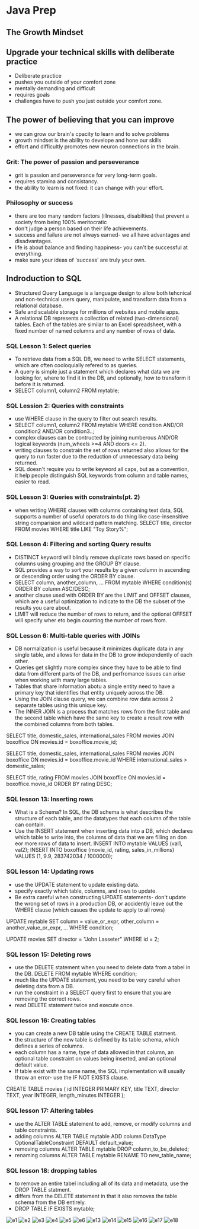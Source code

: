 # Java Prep

## The Growth Mindset

## Upgrade your technical skills with deliberate practice

- Deliberate practice
- pushes you outside of your comfort zone
- mentally demanding and difficult
- requires goals
- challenges have to push you just outside your comfort zone.

## The power of believing that you can improve

- we can grow our brain's cpacity to learn and to solve problems
- growth mindset is the ability to develope and hone our skills
- effort and difficultly promotes new neuron connections in the brain.

### Grit: The power of passion and perseverance

- grit is passion and perseverance for very long-term goals.
- requires stamina and consistancy.
- the ability to learn is not fixed: it can change with your effort.

### Philosophy or success

- there are too many random factors (illnesses, disabilties) that prevent a society from being 100% meritocratic
- don't judge a person based on their life achievements.
- success and failure are not always earned- we all have advantages and disadvantages.
- life is about balance and finding happiness- you can't be successful at everything.
- make sure your ideas of 'success' are truly your own.

## Indroduction to SQL

- Structured Query Language is a language design to allow both tehcnical and non-technical users query, manipulate, and transform data from a relational database.
- Safe and scalable storage for millions of websites and mobile apps.
- A relational DB represents a collection of related (two-dimensional) tables. Each of the tables are similar to an Excel spreadsheet, with a fixed number of named columns and any number of rows of data.

### SQL Lesson 1: Select queries

- To retrieve data from a SQL DB, we need to write SELECT statements, which are often cooloquially refered to as queries.
- A query is simple just a statement which declares what data we are looking for, where to find it in the DB, and optionally, how to transform it before it is returned.
- SELECT column1, column2 FROM mytable;

### SQL Lession 2: Queries with constraints

- use WHERE clause in the query to filter out search results.
- SELECT column1, column2 FROM mytable WHERE condition AND/OR condition2 AND/OR condition3..;
- complex clauses can be contructed by joining numberous AND/OR logical keywords (num_wheels >=4 AND doors <= 2).
- writing clauses to constrain the set of rows returned also allows for the query to run faster due to the reduction of unnecessary data being returned.
- SQL doesn't require  you to write keyword all caps, but as a convention, it help people distinguish SQL keywords from column and table names, easier to read.

### SQL Lesson 3: Queries with constraints(pt. 2)

- when writing WHERE clauses with columns containing text data, SQL supports a number of useful operators to do thing like case-insensitive string comparision and wildcard pattern matching.
SELECT title, director FROM movies
WHERE title LIKE "Toy Story%";

### SQL Lesson 4: Filtering and sorting Query results

- DISTINCT keyword will blindly remove duplicate rows based on specific columns using grouping and the GROUP BY clause.
- SQL provides a way to sort your results by a given column in ascending or descending order using the ORDER BY clause.
- SELECT column, another_column, …
FROM mytable
WHERE condition(s)
ORDER BY column ASC/DESC;
- another clause used with ORDER BY are the LIMIT and OFFSET clauses, which are a useful optimization to indicate to the DB the subset of the results you care about.
- LIMIT will reduce the number of rows to return, and the optional OFFSET will specify wher eto begin counting the number of rows from.


### SQL Lesson 6: Multi-table queries with JOINs

- DB normalization is useful because it minimizes duplicate data in any single table, and allows for data in the DB to grow independently of each other.
- Queries get slightly more complex since they have to be able to find data from different parts of the DB, and perfromance issues can arise when working with many large tables.
- Tables that share information abotu a single entity need to have a primary key that identifies that entity uniquely across the DB.
- Using the JOIN clause query, we can combine row data across 2 separate tables using this unique key.
- The INNER JOIN is a process that matches rows from the first table and the second table which have the same key to create a result row with the combined columns from both tables.

SELECT title, domestic_sales, international_sales 
FROM movies
  JOIN boxoffice
    ON movies.id = boxoffice.movie_id;

SELECT title, domestic_sales, international_sales
FROM movies
  JOIN boxoffice
    ON movies.id = boxoffice.movie_id
WHERE international_sales > domestic_sales;

SELECT title, rating
FROM movies
  JOIN boxoffice
    ON movies.id = boxoffice.movie_id
ORDER BY rating DESC;

### SQL lesson 13: Inserting rows

- What is a Schema? In SQL, the DB schema is what describes the structure of each table, and the datatypes that each column of the table can contain.
- Use the INSERT statement when inserting data into a DB, which declares which table to write into, the columns of data that we are filling an don eor more rows of data to insert. INSERT INTO mytable VALUES (val1, val2);
INSERT INTO boxoffice
(movie_id, rating, sales_in_millions)
VALUES (1, 9.9, 283742034 / 1000000);

### SQL lesson 14: Updating rows

- use the UPDATE statement to update existing data.
- specify exactly which table, columns, and rows to update.
- Be extra careful when constructing UPDATE statements- don't update the wrong set of rows in a production DB, or accidently leave out the WHERE clause (which casues the update to apply to all rows)

UPDATE mytable
SET column = value_or_expr, 
    other_column = another_value_or_expr, 
    …
WHERE condition;

UPDATE movies
SET director = "John Lasseter"
WHERE id = 2;

### SQL lesson 15: Deleting rows

- use the DELETE statement when you need to delete data from a tabel in the DB.
DELETE FROM mytable
WHERE condition;
- much like the UPDATE statement, you need to be very careful when deleting data from a DB.
- run the constraint in a SELECT query first to ensure that you are removing the correct rows.
- read DELETE statement twice and execute once.


### SQL lesson 16: Creating tables

- you can create a new DB table using the CREATE TABLE statment.
- the structure of the new table is defined by its table schema, which defines a series of columns.
- each column has a name, type of data allowed in that column, an optional table constraint on values being inserted, and an optional default value.
- If table exist with the same name, the SQL implementation will usually throw an error- use the IF NOT EXISTS clause.

CREATE TABLE movies (
    id INTEGER PRIMARY KEY,
    title TEXT,
    director TEXT,
    year INTEGER, 
    length_minutes INTEGER
);

### SQL lesson 17: Altering tables

- use the ALTER TABLE statement to add, remove, or modify columns and table constraints.
- adding columns
ALTER TABLE mytable
ADD column DataType OptionalTableConstraint 
    DEFAULT default_value;
- removing columns
ALTER TABLE mytable
DROP column_to_be_deleted;
- renaming columns
ALTER TABLE mytable
RENAME TO new_table_name;

### SQL lesson 18: dropping tables

- to remove an entire tabel including all of its data and metadata, use the DROP TABLE statment.
- differs from the DELETE statement in that it also removes the table schema from the DB entirely.
- DROP TABLE IF EXISTS mytable;

![e1](e1.PNG)
![e2](e2.PNG)
![e3](e3.PNG)
![e4](e4.PNG)
![e5](e5.PNG)
![e6](e6.PNG)
![e13](e13.PNG)
![e14](e14.PNG)
![e15](e15.PNG)
![e16](e16.PNG)
![e17](e17.PNG)
![e18](e18.PNG)
